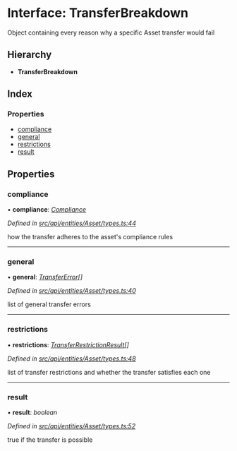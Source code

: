 # Interface: TransferBreakdown

Object containing every reason why a specific Asset transfer would fail

## Hierarchy

* **TransferBreakdown**

## Index

### Properties

* [compliance](transferbreakdown.md#compliance)
* [general](transferbreakdown.md#general)
* [restrictions](transferbreakdown.md#restrictions)
* [result](transferbreakdown.md#result)

## Properties

###  compliance

• **compliance**: *[Compliance](../classes/compliance.md)*

*Defined in [src/api/entities/Asset/types.ts:44](https://github.com/PolymathNetwork/polymesh-sdk/blob/4f2fd432/src/api/entities/Asset/types.ts#L44)*

how the transfer adheres to the asset's compliance rules

___

###  general

• **general**: *[TransferError](../enums/transfererror.md)[]*

*Defined in [src/api/entities/Asset/types.ts:40](https://github.com/PolymathNetwork/polymesh-sdk/blob/4f2fd432/src/api/entities/Asset/types.ts#L40)*

list of general transfer errors

___

###  restrictions

• **restrictions**: *[TransferRestrictionResult](transferrestrictionresult.md)[]*

*Defined in [src/api/entities/Asset/types.ts:48](https://github.com/PolymathNetwork/polymesh-sdk/blob/4f2fd432/src/api/entities/Asset/types.ts#L48)*

list of transfer restrictions and whether the transfer satisfies each one

___

###  result

• **result**: *boolean*

*Defined in [src/api/entities/Asset/types.ts:52](https://github.com/PolymathNetwork/polymesh-sdk/blob/4f2fd432/src/api/entities/Asset/types.ts#L52)*

true if the transfer is possible
